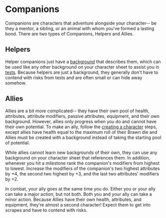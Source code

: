 # Companions

Companions are characters that adventure alongside your character-- be they a mentor, a sibling, or an animal with whom you've formed a lasting bond. There are two types of Companions, Helpers and Allies.

## Helpers

Helper companions just have a [background](../character/skills.md) that describes them, which can be used like any other background on your character sheet to assist you in [tests](../gameplay/tests.md). Because helpers are just a background, they generally don't have to contend with risks from tests and are often small or can hide away somehow.

## Allies

Allies are a bit more complicated-- they have their own pool of health, attributes, attribute modifiers, passive attributes, equipment, and their own background. However, allies only progress when you do and cannot have their own potential. To make an ally, follow the [creating a character](../getting_started/creation,md) steps, except allies have health equal to the maximum roll of their Brawn die and Allies must be created with a background instead of taking the starting pool of potential.

While allies cannot learn new backgrounds of their own, they can use any background on your character sheet that references them. In addition, whenever you hit a  milestone rank the companion's modifiers from highest to lowest. Increase the modifiers of the companion's two highest attributes by +4, the second two highest by +3, and the last two attributes' modifiers by +2.

In combat, your ally goes at the same time you do. Either you or your ally can take a major action, but not both. Both you and your ally can take a minor action. Because Allies have their own health, attributes, and equipment, they're almost a second character! Expect them to get into scrapes and have to contend with risks.
